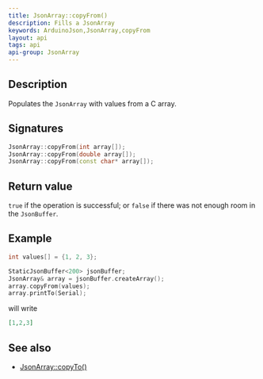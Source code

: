 ```yaml
---
title: JsonArray::copyFrom()
description: Fills a JsonArray
keywords: ArduinoJson,JsonArray,copyFrom
layout: api
tags: api
api-group: JsonArray
---
```


## Description

Populates the `JsonArray` with values from a C array.

## Signatures

```c++
JsonArray::copyFrom(int array[]);
JsonArray::copyFrom(double array[]);
JsonArray::copyFrom(const char* array[]);
```

## Return value

`true` if the operation is successful; or `false` if there was not enough room in the `JsonBuffer`.

## Example

```c++
int values[] = {1, 2, 3};

StaticJsonBuffer<200> jsonBuffer;
JsonArray& array = jsonBuffer.createArray();
array.copyFrom(values);
array.printTo(Serial);
```

will write

```json
[1,2,3]
```

## See also

* [JsonArray::copyTo()]({{site.baseurl}}/api/jsonarray/copyto/)
